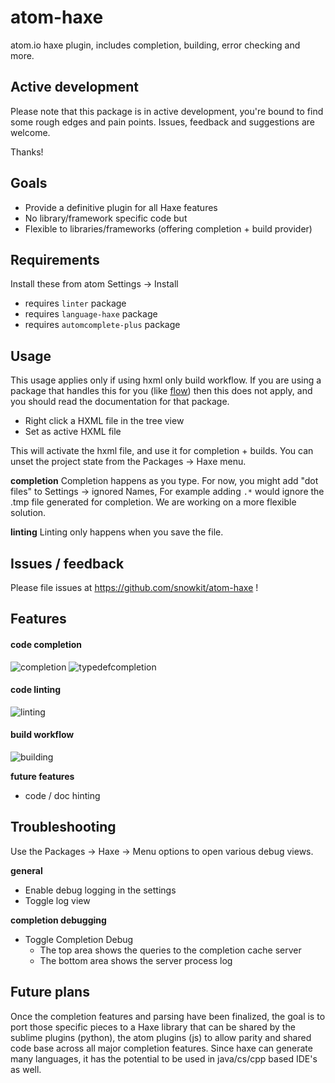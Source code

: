 # atom-haxe
atom.io haxe plugin, includes completion, building, error checking and more.

## Active development
Please note that this package is in active development, you're bound to find
some rough edges and pain points. Issues, feedback and suggestions are welcome.

Thanks!

## Goals

- Provide a definitive plugin for all Haxe features
- No library/framework specific code but
- Flexible to libraries/frameworks (offering completion + build provider)

## Requirements
Install these from atom Settings -> Install

- requires `linter` package
- requires `language-haxe` package
- requires `automcomplete-plus` package

## Usage

This usage applies only if using hxml only build workflow.
If you are using a package that handles this for you (like [flow](https://github.com/snowkit/atom-flow/)) then
this does not apply, and you should read the documentation for that package.

- Right click a HXML file in the tree view
- Set as active HXML file

This will activate the hxml file, and use it for completion + builds.
You can unset the project state from the Packages -> Haxe menu.

**completion**
Completion happens as you type.
For now, you might add "dot files" to Settings -> ignored Names,
For example adding `.*` would ignore the .tmp file generated for
completion. We are working on a more flexible solution.


**linting**
Linting only happens when you save the file.

## Issues / feedback

Please file issues at https://github.com/snowkit/atom-haxe !

## Features

#### code completion
![completion](http://i.imgur.com/OzN25ii.gif)
![typedefcompletion](http://i.imgur.com/7kDqcID.gif)

#### code linting
![linting](http://i.imgur.com/okGD6Ue.gif)

#### build workflow
![building](http://i.imgur.com/3Ldo6hJ.gif)


**future features**

- code / doc hinting

## Troubleshooting

Use the Packages -> Haxe -> Menu options to open various debug views.

**general**
- Enable debug logging in the settings
- Toggle log view

**completion debugging**
- Toggle Completion Debug
    - The top area shows the queries to the completion cache server
    - The bottom area shows the server process log


## Future plans

Once the completion features and parsing have been finalized, the goal
is to port those specific pieces to a Haxe library that can be shared
by the sublime plugins (python), the atom plugins (js) to allow parity
and shared code base across all major completion features. Since haxe
can generate many languages, it has the potential to be used in java/cs/cpp
based IDE's as well.
